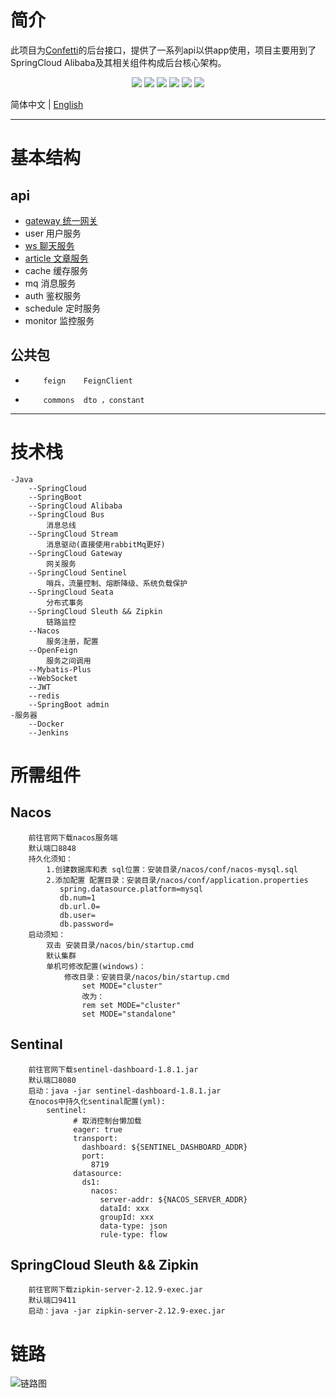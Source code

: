 # 简介
此项目为[Confetti](https://github.com/2492730300WJ/Confetti)的后台接口，提供了一系列api以供app使用，项目主要用到了SpringCloud Alibaba及其相关组件构成后台核心架构。
<p align="center">
  <a>
    <img src="https://img.shields.io/badge/JDK-1.8-red">
  </a>
  <a>
    <img src="https://img.shields.io/badge/SpringCloud-Hoxton.SR8-green">
  </a>
  <a>
     <img src="https://img.shields.io/badge/SpringCloud%20Alibaba-2.2.5.RELEASE-brightgreen">
  </a>
  <a>
     <img src="https://img.shields.io/badge/SpringBoot-2.3.2.RELEASE-yellow">
  </a>
  <a>
     <img src="https://img.shields.io/badge/Mybatis--Plus-3.4.2-blue">
  </a>
  <a>
      <img src="https://img.shields.io/badge/Nacos-1.4.1-green">
  </a>
</p>

简体中文 | [English](./README.en.md)

---
# 基本结构
## api
 -  [gateway 统一网关](https://github.com/2492730300WJ/api/tree/master/gateway/README.md)
 -  user     用户服务
 -  [ws 聊天服务](https://github.com/2492730300WJ/api/blob/master/ws/README.md)
 -  [article 文章服务](https://github.com/2492730300WJ/api/tree/master/article/README.md)
 -  cache    缓存服务
 -  mq       消息服务
 -  auth     鉴权服务
 -  schedule 定时服务
 -  monitor  监控服务
## 公共包
 -         feign    FeignClient  
 -         commons  dto ，constant
 ---
# 技术栈
    -Java
        --SpringCloud
        --SpringBoot
        --SpringCloud Alibaba
        --SpringCloud Bus
            消息总线
        --SpringCloud Stream
            消息驱动(直接使用rabbitMq更好)    
        --SpringCloud Gateway
            网关服务
        --SpringCloud Sentinel
            哨兵，流量控制、熔断降级、系统负载保护
        --SpringCloud Seata
            分布式事务
        --SpringCloud Sleuth && Zipkin
            链路监控
        --Nacos
            服务注册，配置
        --OpenFeign
            服务之间调用
        --Mybatis-Plus
        --WebSocket
        --JWT
        --redis
        --SpringBoot admin
    -服务器
        --Docker
        --Jenkins
# 所需组件
##   Nacos
     	前往官网下载nacos服务端
        默认端口8848
        持久化须知：
            1.创建数据库和表 sql位置：安装目录/nacos/conf/nacos-mysql.sql
            2.添加配置 配置目录：安装目录/nacos/conf/application.properties
               spring.datasource.platform=mysql
               db.num=1
               db.url.0=
               db.user=
               db.password= 
        启动须知：
            双击 安装目录/nacos/bin/startup.cmd
            默认集群
            单机可修改配置(windows)：
                修改目录：安装目录/nacos/bin/startup.cmd
                    set MODE="cluster"
                    改为：
                    rem set MODE="cluster"
                    set MODE="standalone"
## Sentinal
        前往官网下载sentinel-dashboard-1.8.1.jar
        默认端口8080
        启动：java -jar sentinel-dashboard-1.8.1.jar
        在nocos中持久化sentinal配置(yml):
            sentinel:
                  # 取消控制台懒加载
                  eager: true
                  transport:
                    dashboard: ${SENTINEL_DASHBOARD_ADDR}
                    port:
                      8719
                  datasource:
                    ds1:
                      nacos:
                        server-addr: ${NACOS_SERVER_ADDR}
                        dataId: xxx
                        groupId: xxx
                        data-type: json
                        rule-type: flow
##  SpringCloud Sleuth && Zipkin
        前往官网下载zipkin-server-2.12.9-exec.jar
        默认端口9411
        启动：java -jar zipkin-server-2.12.9-exec.jar
# 链路
![链路图](http://47.102.121.70/file/zipkin.png)
